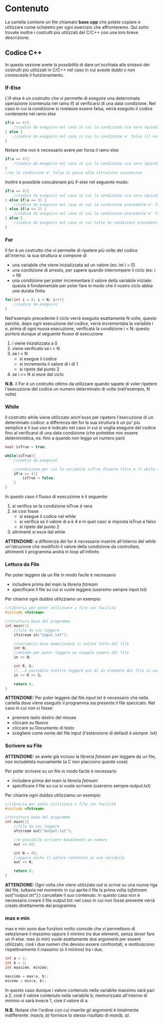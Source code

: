 # Contenuto

La cartella contiene un file chiamato **base.cpp** che potete copiare e utilizzare come scheletro per ogni esercizio che affronteremo. Qui sotto trovate inoltre i costrutti più utilizzati del C/C++ con una loro breve descrizione.

## Codice C++

In questa sezione avete la possibilità di dare un'occhiata alla sintassi dei costrutti più utilizzati in C/C++ nel caso in cui aveste dubbi o non conosceste il funzionamento.

### If-Else

L'if-else è un costrutto che vi permette di eseguire una determinata operazione (contenuta nel ramo if) al verificarsi di una data condizione. Nel caso in cui la condizione si rivelasse essere falsa, verrà eseguito il codice contenente nel ramo else

```C++
if(a == 4){
    //codice da eseguire nel caso in cui la condizione sia vera (quindi il valore di a e' 4)
} else {
    //codice da eseguire nel caso in cui la condizione e' falsa (il valore di a non e' 4)
}
```

Notare che non è necessario avere per forza il ramo else

```C++
if(a == 4){
    //codice da eseguire nel caso in cui la condizione sia vera (quindi il valore di a e' 4)
}
//se la condizione e' falsa si passa alle istruzioni successive
```

Inoltre è possibile concatenare più if-else nel seguente modo:

```C++
if(a == 4){
    //codice da eseguire nel caso in cui la condizione sia vera (quindi il valore di a e' 4)
} else if(a == 3) {
    //codice da eseguire nel caso in cui la condizione precedente e' falsa e il valore di a e' 3
} else if(a == 2) {
    //codice da eseguire nel caso in cui la condizione precedente e' falsa e il valore di a e' 2
} else {
    //codice da eseguire nel caso in cui tutte le condizioni precedenti sono false
}
```

### For

Il for è un costrutto che vi permette di ripetere più volte del codice all'interno: la sua struttura si compone di

* una variabile che viene inizializzata ad un valore (es: int i = 0)
* una condizione di arresto, per sapere quando interrompere il ciclo (es: i < N)
* una condizione per poter incrementare il valore della variabile iniziale: questa è fondamentale per poter fare in modo che il vostro ciclo abbia una durata finita

```C++
for(int i = 0; i < N; i++){
    //codice da eseguire
}
```

Nell'esempio precedente il ciclo verrà eseguito esattamente N volte, questo perchè, dopo ogni esecuzione del codice, verrà incrementata la variabile i e, prima di ogni nuova esecuzione, verificata la condizione i < N: questo porterà dunque al seguente flusso di esecuzione

1. i viene inizializzata a 0
2. viene verificato se i < N
3. se i < N 
    * si esegue il codice
    * si incrementa il valore di i di 1
    * si ripete dal punto 2
4. se i >= N si esce dal ciclo

**N.B.** il For è un costrutto ottimo da utilizzare quando sapete di voler ripetere l'esecuzione del codice un numero determinato di volte (nell'esempio, N volte)

### While

Il costrutto while viene utilizzato anch'esso per ripetere l'esecuzione di un determinato codice: a differenza del for la sua struttura è un po' più semplice e il suo uso è indicato nel caso in cui si voglia eseguire del codice fino al verificarsi di una data condizione (che potrebbe non essere deterministica, es: fino a quando non leggo un numero pari)

```C++
bool isTrue = true;

while(isTrue){
    //codice da eseguire

    //condizione per cui la variabile isTrue diventa falsa e il while termina
    if(a == 4){
        isTrue = false;
    }
}
```

In questo caso il flusso di esecuzione è il seguente:

1. si verifica se la condizione isTrue è vera
2. se così fosse
    * si esegue il codice nel while
    * si verifica se il valore di a è 4 e in quel caso si imposta isTrue a falso
    * si ripete dal punto 2
3. altrimenti si esce dal while

**ATTENZIONE:** a differenza del for è necessario inserire all'interno del while un'istruzione che modifichi il valore della condizione da controllare, altrimenti il programma andrà in loop all'infinito

### Lettura da File

Per poter leggere da un file in modo facile è necessario
* includere prima del main la libreria *fstream*
* specificare il file su cui si vuole leggere (useremo sempre input.txt)

Per chiarire ogni dubbio utilizziamo un esempio:

```C++
//libreria per poter utilizzare i file con facilità
#include <fstream>

//struttura base del programma
int main(){
    //file da cui leggere
    ifstream in("input.txt");

    //variabile dove memorizzare il valore letto dal file
    int N;
    //metodo per poter leggere un singolo numero dal file
    in >> N;

    int R, S;
    //...è possibile inoltre leggere più di un elemento dal file in una sola volta
    in >> R >> S;

    return 0;
}
```

**ATTENZIONE:** Per poter leggere dal file *input.txt* è necessario che nella cartella dove viene eseguito il programma sia presente il file specicato. Nel caso in cui non ci fosse:

* premere tasto destro del mouse
* cliccare su Nuovo
* cliccare su Documento di testo
* scegliere come nome del file input (l'estensione di default è sempre .txt)

### Scrivere su File

**ATTENZIONE:** se avete già incluso la libreria *fstream* per leggere da un file, non includetela nuovamente (a C non piacciono queste cose)

Per poter scrivere su un file in modo facile è necessario
* includere prima del main la libreria *fstream*
* specificare il file su cui si vuole scrivere (useremo sempre output.txt)

Per chiarire ogni dubbio utilizziamo un esempio:

```C++
//libreria per poter utilizzare i file con facilità
#include <fstream>

//struttura base del programma
int main(){
    //file da cui leggere
    ofstream out("output.txt");

    //è possibile scrivere banalmente un numero
    out << 42;

    int N = 42;
    //oppure anche il valore contenuto in una variabile
    out << N;

    return 0;
}
```

**ATTENZIONE:** Ogni volta che viene utilizzato *out* si scrive su una nuova riga del file, tuttavia nel momento in cui aprite il file la prima volta (*ofstream out("output.txt");*) cancellate il suo contenuto. In questo caso non è necessario creare il file *output.txt*: nel caso in cui non fosse presente verrà creato direttamente dal programma

### max e min

max e min sono due funzioni molto comode che vi permettono di selezionare il massimo oppure il minimo tra due elementi, senza dover fare un if-else. max (o min) vuole esattamente due argomenti per essere utilizzato, cioè i due numeri che devono essere confrontati, e restituiscono rispettivamente il massimo (o il minimo) tra i due. 

```C++
int a = 1;
int b = 2;
int massimo, minimo;

massimo = max(a, b);
minimo = min(a, b);
```

In questo caso dunque i valore contenuto nella variabile massimo sarà pari a 2, cioè il valore contenuto nella variabile b; memorizzato all'interno di minimo vi sarà invece 1, cioè il valore di a. 

**N.B.** Notare che l'ordine con cui inserite gli argomenti è totalmente indifferente: *max(a, b)* fornisce lo stesso risultato di *max(b, a)*. 











